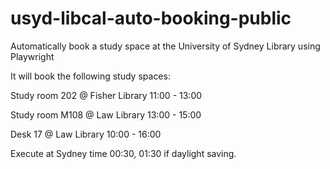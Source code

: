 # usyd-libcal-auto-booking-public

Automatically book a study space at the University of Sydney Library using Playwright


It will book the following study spaces:

Study room 202 @ Fisher Library 11:00 - 13:00

Study room M108 @ Law Library 13:00 - 15:00

Desk 17 @ Law Library 10:00 - 16:00


Execute at Sydney time 00:30, 01:30 if daylight saving.